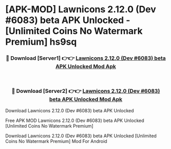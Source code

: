 # [APK-MOD] Lawnicons 2.12.0 (Dev #6083) beta APK Unlocked - [Unlimited Coins No Watermark Premium] hs9sq



<div align="center">
<h3>🔴 Download [Server1] 👉👉 <a href="https://momento.my/?title=Lawnicons_2.12.0_(Dev_#6083)_beta_APK_Unlocked">Lawnicons 2.12.0 (Dev #6083) beta APK Unlocked Mod Apk</a></h3><br>

<h3>🔴 Download [Server2] 👉👉 <a href="https://momento.my/?title=Lawnicons_2.12.0_(Dev_#6083)_beta_APK_Unlocked">Lawnicons 2.12.0 (Dev #6083) beta APK Unlocked Mod Apk</a></h3>
</div>



Download Lawnicons 2.12.0 (Dev #6083) beta APK Unlocked 

Free APK MOD Lawnicons 2.12.0 (Dev #6083) beta APK Unlocked [Unlimited Coins No Watermark Premium]

Download Lawnicons 2.12.0 (Dev #6083) beta APK Unlocked [Unlimited Coins No Watermark Premium] Mod For Android
